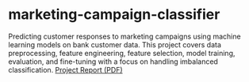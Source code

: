 # marketing-campaign-classifier
Predicting customer responses to marketing campaigns using machine learning models on bank customer data. This project covers data preprocessing, feature engineering, feature selection, model training, evaluation, and fine-tuning with a focus on handling imbalanced classification.
[Project Report (PDF)](docs/README_BMT.pdf)
